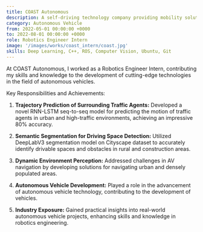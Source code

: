 ```yaml
---
title: COAST Autonomous
description: A self-driving technology company providing mobility solutions to move people and goods at appropriate speeds in urban, industrial, and campus environments
category: Autonomous Vehicle
from: 2022-05-01 00:00:00 +0000
to: 2022-08-01 00:00:00 +0000
role: Robotics Engineer Intern
image: '/images/works/coast_intern/coast.jpg'
skills: Deep Learning, C++, ROS, Computer Vision, Ubuntu, Git
---
```


At COAST Autonomous, I worked as a Robotics Engineer Intern, contributing my skills and knowledge to the development of cutting-edge technologies in the field of autonomous vehicles.

Key Responsibilities and Achievements:

1. **Trajectory Prediction of Surrounding Traffic Agents:** Developed a novel RNN-LSTM seq-to-seq model for predicting the motion of traffic agents in urban and high-traffic environments, achieving an impressive 80% accuracy. 

2. **Semantic Segmentation for Driving Space Detection:** Utilized DeepLabV3 segmentation model on Cityscape dataset to accurately identify drivable spaces and obstacles in rural and construction areas. 

3. **Dynamic Environment Perception:** Addressed challenges in AV navigation by developing solutions for navigating urban and densely populated areas.

4. **Autonomous Vehicle Development:** Played a role in the advancement of autonomous vehicle technology, contributing to the development of vehicles.

5. **Industry Exposure:** Gained practical insights into real-world autonomous vehicle projects, enhancing skills and knowledge in robotics engineering.


<!-- At COAST Autonomous, I worked as a Robotics Engineer Intern, contributing my skills and knowledge to the development of cutting-edge technologies in the field of autonomous vehicles. This internship provided me with valuable industry experience and the opportunity to work on exciting projects in a fast-paced and dynamic environment. 

Key Responsibilities and Achievements:

1. **Trajectory Prediction of Surrounding Traffic Agents:**  
    In urban and densely populated areas, particularly with a high volume of traffic agents, navigating an Autonomous Vehicle (AV) becomes a challenging task. The presence of these dynamic traffic agents in the vicinity of the AV complicates trajectory planning. To address this issue, predicting the motion of these traffic agents proves to be a viable solution, instilling confidence in trajectory generation for future planning and ensuring a smooth ride. Employing a novel RNN-LSTM seq-to-seq based architecture, we developed a trajectory prediction model for traffic agents with an impressive 80% accuracy. The model was built from scratch, using the last 5 sequence of positions for each agent to accurately predict the subsequent 5 sequences with an 80% success rate. 

2. **Semantic Segmentation based Driving space detection:**  
    Navigating autonomous vehicles in rural and construction areas with limited or no proper lanes presents a significant challenge. To tackle this issue, I focused on harnessing the power of deep learning by training a cutting-edge DeepLabV3 segmentation model using the Cityscape dataset. This state-of-the-art approach allowed the model to accurately distinguish drivable spaces from obstacles, enhancing the vehicles' perception capabilities significantly. As a result, our implementation contributed to safer and more efficient navigation for autonomous vehicles, particularly in complex and challenging environments where conventional methods fall short. -->


<!-- Video embedd -->
<!-- <p><iframe src="https://www.youtube.com/embed/yiSRTLj_rT8" loading="lazy" frameborder="0" allowfullscreen></iframe></p>
 -->

<!-- Link with word -->
<!-- As the company's principles of work were facing towards the goal of becoming a [Teal Organization](https://workology.com/what-is-a-teal-organization/)  -->


<!-- Adding image gallery -->
<!-- <div class="gallery-box">
  <div class="gallery">
    <img src="/images/works/tado/thermostat.jpg" loading="lazy" alt="Smart Thermostat">
    <img src="/images/works/tado/energyiq.jpg" loading="lazy" alt="Energy IQ">
  </div>
  <em>Photos provided by <a href="https://www.tado.com/">tado°</a></em>
</div> -->